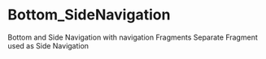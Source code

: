 # Bottom_SideNavigation
Bottom and Side Navigation with navigation Fragments
Separate Fragment used as Side Navigation 
